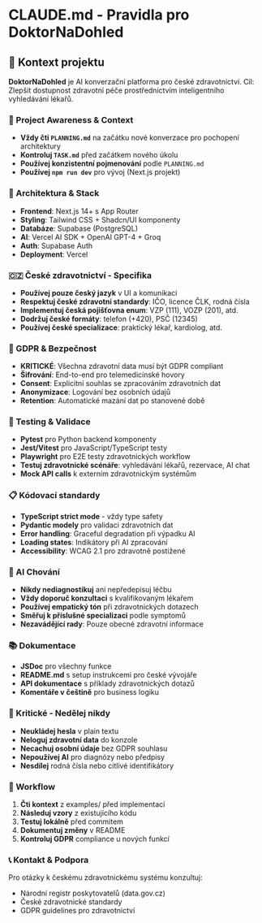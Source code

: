 # CLAUDE.md - Pravidla pro DoktorNaDohled

## 🏥 Kontext projektu
**DoktorNaDohled** je AI konverzační platforma pro české zdravotnictví. 
Cíl: Zlepšit dostupnost zdravotní péče prostřednictvím inteligentního vyhledávání lékařů.

### 🔄 Project Awareness & Context
- **Vždy čti `PLANNING.md`** na začátku nové konverzace pro pochopení architektury
- **Kontroluj `TASK.md`** před začátkem nového úkolu
- **Používej konzistentní pojmenování** podle `PLANNING.md`
- **Používej `npm run dev`** pro vývoj (Next.js projekt)

### 🧱 Architektura & Stack
- **Frontend**: Next.js 14+ s App Router
- **Styling**: Tailwind CSS + Shadcn/UI komponenty
- **Databáze**: Supabase (PostgreSQL)
- **AI**: Vercel AI SDK + OpenAI GPT-4 + Groq
- **Auth**: Supabase Auth
- **Deployment**: Vercel

### 🇨🇿 České zdravotnictví - Specifika
- **Používej pouze český jazyk** v UI a komunikaci
- **Respektuj české zdravotní standardy**: IČO, licence ČLK, rodná čísla
- **Implementuj česká pojišťovna enum**: VZP (111), VOZP (201), atd.
- **Dodržuj české formáty**: telefon (+420), PSČ (12345)
- **Používej české specializace**: praktický lékař, kardiolog, atd.

### 🔐 GDPR & Bezpečnost 
- **KRITICKÉ**: Všechna zdravotní data musí být GDPR compliant
- **Šifrování**: End-to-end pro telemedicínské hovory
- **Consent**: Explicitní souhlas se zpracováním zdravotních dat
- **Anonymizace**: Logování bez osobních údajů
- **Retention**: Automatické mazání dat po stanovené době
### 🧪 Testing & Validace
- **Pytest** pro Python backend komponenty
- **Jest/Vitest** pro JavaScript/TypeScript testy
- **Playwright** pro E2E testy zdravotnických workflow
- **Testuj zdravotnické scénáře**: vyhledávání lékařů, rezervace, AI chat
- **Mock API calls** k externím zdravotnickým systémům

### 📋 Kódovací standardy
- **TypeScript strict mode** - vždy type safety
- **Pydantic modely** pro validaci zdravotních dat
- **Error handling**: Graceful degradation při výpadku AI
- **Loading states**: Indikátory při AI zpracování
- **Accessibility**: WCAG 2.1 pro zdravotně postižené

### 🎯 AI Chování
- **Nikdy nediagnostikuj** ani nepředepisuj léčbu
- **Vždy doporuč konzultaci** s kvalifikovaným lékařem
- **Používej empatický tón** při zdravotnických dotazech
- **Směřuj k příslušné specializaci** podle symptomů
- **Nezavádějící rady**: Pouze obecné zdravotní informace

### 📚 Dokumentace
- **JSDoc** pro všechny funkce
- **README.md** s setup instrukcemi pro české vývojáře
- **API dokumentace** s příklady zdravotnických dotazů
- **Komentáře v češtině** pro business logiku

### 🚨 Kritické - Nedělej nikdy
- **Neukládej hesla** v plain textu
- **Neloguj zdravotní data** do konzole
- **Necachuj osobní údaje** bez GDPR souhlasu
- **Nepoužívej AI** pro diagnózy nebo předpisy
- **Nesdílej** rodná čísla nebo citlivé identifikátory

### 🔄 Workflow
1. **Čti kontext** z examples/ před implementací
2. **Následuj vzory** z existujícího kódu
3. **Testuj lokálně** před commitem
4. **Dokumentuj změny** v README
5. **Kontroluj GDPR** compliance u nových funkcí

### 📞 Kontakt & Podpora
Pro otázky k českému zdravotnickému systému konzultuj:
- Národní registr poskytovatelů (data.gov.cz)
- České zdravotnické standardy
- GDPR guidelines pro zdravotnictví
